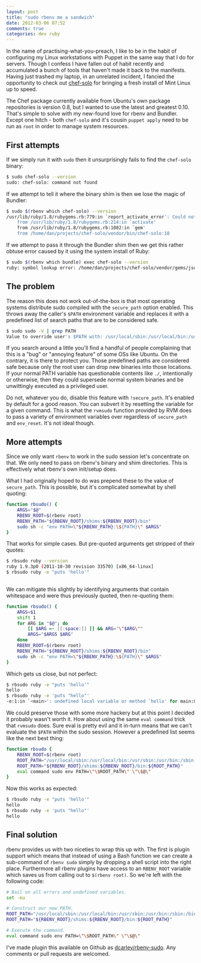 ```yaml
---
layout: post
title: "sudo rbenv me a sandwich"
date: 2012-03-06 07:52
comments: true
categories: dev ruby
---
```


In the name of practising-what-you-preach, I like to be in the habit of configuring my Linux workstations with Puppet in the same way that I do for servers. Though I confess I have fallen out of habit recently and accumulated a bunch of tools that haven't made it back to the manifests. Having just trashed my laptop, in an unrelated incident, I fancied the opportunity to check out [chef-solo](http://wiki.opscode.com/display/chef/Chef+Solo) for bringing a fresh install of Mint Linux up to speed.

The Chef package currently available from Ubuntu's own package repositories is version 0.8, but I wanted to use the latest and greatest 0.10. That's simple to solve with my new-found love for rbenv and Bundler. Except one hitch - both `chef-solo` and it's cousin `puppet apply` need to be run as `root` in order to manage system resources.

## First attempts

If we simply run it with `sudo` then it unsurprisingly fails to find the `chef-solo` binary:

``` sh
$ sudo chef-solo --version
sudo: chef-solo: command not found
```

If we attempt to tell it where the binary shim is then we lose the magic of Bundler:

``` sh
$ sudo $(rbenv which chef-solo) --version
/usr/lib/ruby/1.8/rubygems.rb:779:in `report_activate_error': Could not find RubyGem chef (>= 0) (Gem::LoadError)
    from /usr/lib/ruby/1.8/rubygems.rb:214:in `activate'
    from /usr/lib/ruby/1.8/rubygems.rb:1082:in `gem'
    from /home/dan/projects/chef-solo/vendor/bin/chef-solo:18
```

If we attempt to pass it through the Bundler shim then we get this rather obtuse error caused by it using the system install of Ruby:

``` sh
$ sudo $(rbenv which bundle) exec chef-solo --version
ruby: symbol lookup error: /home/dan/projects/chef-solo/vendor/gems/json-1.6.1/ext/json/ext/json/ext/parser.so: undefined symbol: rb_intern2
```

## The problem

The reason this does not work out-of-the-box is that most operating systems distribute sudo compiled with the `secure_path` option enabled. This throws away the caller's `$PATH` environment variable and replaces it with a predefined list of search paths that are to be considered safe.

``` sh
$ sudo sudo -V | grep PATH
Value to override user's $PATH with: /usr/local/sbin:/usr/local/bin:/usr/sbin:/usr/bin:/sbin:/bin:/usr/X11R6/bin
```

If you search around a little you'll find a handful of people complaining that this is a "bug" or "annoying feature" of some OSs like Ubuntu. On the contrary, it is there to protect you. Those predefined paths are considered safe because only the root user can drop new binaries into those locations. If your normal PATH variable has questionable contents like `./`, intentionally or otherwise, then they could supersede normal system binaries and be unwittingly executed as a privileged user.

Do not, whatever you do, disable this feature with `!secure_path`. It's enabled by default for a good reason. You can subvert it by resetting the variable for a given command. This is what the `rvmsudo` function provided by RVM does to pass a variety of environment variables over regardless of `secure_path` and `env_reset`. It's not ideal though.

## More attempts

Since we only want `rbenv` to work in the sudo session let's concentrate on that. We only need to pass on rbenv's binary and shim directories. This is effectively what rbenv's own init/setup does.

What I had originally hoped to do was prepend these to the value of `secure_path`. This is possible, but it's complicated somewhat by shell quoting:

``` sh
function rbsudo() {
    ARGS="$@"
    RBENV_ROOT=$(rbenv root)
    RBENV_PATH="${RBENV_ROOT}/shims:${RBENV_ROOT}/bin"
    sudo sh -c "env PATH=\"${RBENV_PATH}:\${PATH}\" $ARGS"
}
```

That works for simple cases. But pre-quoted arguments get stripped of their quotes:

``` sh
$ rbsudo ruby --version
ruby 1.9.3p0 (2011-10-30 revision 33570) [x86_64-linux]
$ rbsudo ruby -e "puts 'hello'"
    
```

We can mitigate this slightly by identifying arguments that contain whitespace and were thus previously quoted, then re-quoting them:

``` sh
function rbsudo() {
    ARGS=$1
    shift 1
    for ARG in "$@"; do
        [[ $ARG =~ [[:space:]] ]] && ARG="\"$ARG\""
        ARGS="$ARGS $ARG"
    done
    RBENV_ROOT=$(rbenv root)
    RBENV_PATH="${RBENV_ROOT}/shims:${RBENV_ROOT}/bin"
    sudo sh -c "env PATH=\"${RBENV_PATH}:\${PATH}\" $ARGS"
}
```

Which gets us close, but not perfect:

```sh
$ rbsudo ruby -e "puts 'hello'"
hello
$ rbsudo ruby -e 'puts "hello"'
-e:1:in `<main>': undefined local variable or method `hello' for main:Object (NameError)
```

We could preserve those with some more hackery but at this point I decided it probably wasn't worth it. How about using the same `eval command` trick that `rvmsudo` does. Sure eval is pretty evil and it in-turn means that we can't evaluate the `$PATH` within the sudo session. However a predefined list seems like the next best thing:

``` sh
function rbsudo {
    RBENV_ROOT=$(rbenv root)
    ROOT_PATH="/usr/local/sbin:/usr/local/bin:/usr/sbin:/usr/bin:/sbin:/bin"
    ROOT_PATH="${RBENV_ROOT}/shims:${RBENV_ROOT}/bin:${ROOT_PATH}"
    eval command sudo env PATH=\"\$ROOT_PATH\" \"\$@\"
}
```

Now this works as expected:

``` sh
$ rbsudo ruby -e "puts 'hello'"
hello
$ rbsudo ruby -e 'puts "hello"'
hello
```

## Final solution

rbenv provides us with two niceties to wrap this up with. The first is plugin support which means that instead of using a Bash function we can create a sub-command of `rbenv sudo` simply by dropping a shell script into the right place. Furthermore all rbenv plugins have access to an `RBENV_ROOT` variable which saves us from calling out to `$(rbenv root)`. So we're left with the following code:

``` sh ~/.rbenv/plugins/rbenv-sudo/bin/rbenv-sudo
# Bail on all errors and undefined variables.
set -eu

# Construct our new PATH.
ROOT_PATH="/usr/local/sbin:/usr/local/bin:/usr/sbin:/usr/bin:/sbin:/bin"
ROOT_PATH="${RBENV_ROOT}/shims:${RBENV_ROOT}/bin:${ROOT_PATH}"

# Execute the command.
eval command sudo env PATH=\"\$ROOT_PATH\" \"\$@\"
```

I've made plugin this available on Github as [dcarley/rbenv-sudo](https://github.com/dcarley/rbenv-sudo). Any comments or pull requests are welcomed.
